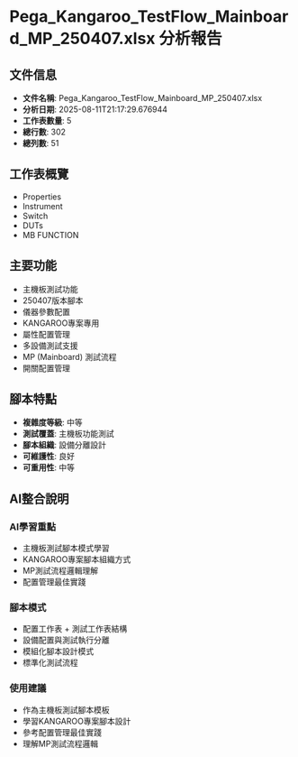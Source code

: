 # Pega_Kangaroo_TestFlow_Mainboard_MP_250407.xlsx 分析報告

## 文件信息

- **文件名稱**: Pega_Kangaroo_TestFlow_Mainboard_MP_250407.xlsx
- **分析日期**: 2025-08-11T21:17:29.676944
- **工作表數量**: 5
- **總行數**: 302
- **總列數**: 51

## 工作表概覽

- Properties
- Instrument
- Switch
- DUTs
- MB FUNCTION

## 主要功能

- 主機板測試功能
- 250407版本腳本
- 儀器參數配置
- KANGAROO專案專用
- 屬性配置管理
- 多設備測試支援
- MP (Mainboard) 測試流程
- 開關配置管理

## 腳本特點

- **複雜度等級**: 中等
- **測試覆蓋**: 主機板功能測試
- **腳本組織**: 設備分離設計
- **可維護性**: 良好
- **可重用性**: 中等

## AI整合說明

### AI學習重點
- 主機板測試腳本模式學習
- KANGAROO專案腳本組織方式
- MP測試流程邏輯理解
- 配置管理最佳實踐

### 腳本模式
- 配置工作表 + 測試工作表結構
- 設備配置與測試執行分離
- 模組化腳本設計模式
- 標準化測試流程

### 使用建議
- 作為主機板測試腳本模板
- 學習KANGAROO專案腳本設計
- 參考配置管理最佳實踐
- 理解MP測試流程邏輯
